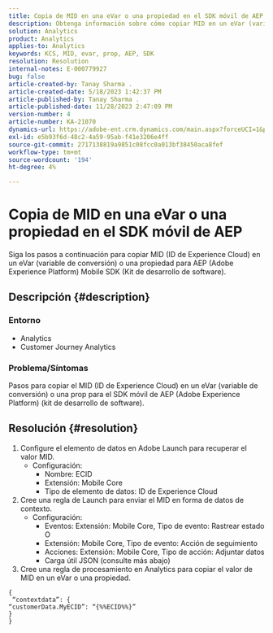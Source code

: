 ```yaml
---
title: Copia de MID en una eVar o una propiedad en el SDK móvil de AEP
description: Obtenga información sobre cómo copiar MID en un eVar (variable de conversión) o en una prop para el SDK móvil de AEP.
solution: Analytics
product: Analytics
applies-to: Analytics
keywords: KCS, MID, evar, prop, AEP, SDK
resolution: Resolution
internal-notes: E-000779927
bug: false
article-created-by: Tanay Sharma .
article-created-date: 5/18/2023 1:42:37 PM
article-published-by: Tanay Sharma .
article-published-date: 11/28/2023 2:47:09 PM
version-number: 4
article-number: KA-21070
dynamics-url: https://adobe-ent.crm.dynamics.com/main.aspx?forceUCI=1&pagetype=entityrecord&etn=knowledgearticle&id=71e4a2d3-81f5-ed11-8848-6045bd006268
exl-id: e5b93f6d-48c2-4a59-95ab-f41e3206e4ff
source-git-commit: 2717138819a9851c08fcc0a013bf38450aca8fef
workflow-type: tm+mt
source-wordcount: '194'
ht-degree: 4%

---
```


# Copia de MID en una eVar o una propiedad en el SDK móvil de AEP


Siga los pasos a continuación para copiar MID (ID de Experience Cloud) en un eVar (variable de conversión) o una propiedad para AEP (Adobe Experience Platform) Mobile SDK (Kit de desarrollo de software).

## Descripción {#description}


### Entorno

- Analytics
- Customer Journey Analytics


### Problema/Síntomas

Pasos para copiar el MID (ID de Experience Cloud) en un eVar (variable de conversión) o una prop para el SDK móvil de AEP (Adobe Experience Platform) (kit de desarrollo de software).


## Resolución {#resolution}


1. Configure el elemento de datos en Adobe Launch para recuperar el valor MID.
   - Configuración:
      - Nombre: ECID
      - Extensión: Mobile Core
      - Tipo de elemento de datos: ID de Experience Cloud
2. Cree una regla de Launch para enviar el MID en forma de datos de contexto.
   - Configuración:
      - Eventos: Extensión: Mobile Core, Tipo de evento: Rastrear estado O
      - Extensión: Mobile Core, Tipo de evento: Acción de seguimiento
      - Acciones: Extensión: Mobile Core, Tipo de acción: Adjuntar datos
      - Carga útil JSON (consulte más abajo)
3. Cree una regla de procesamiento en Analytics para copiar el valor de MID en un eVar o una propiedad.



```
{
 “contextdata”: {
“customerData.MyECID”: “{%%ECID%%}”
}
}
```
